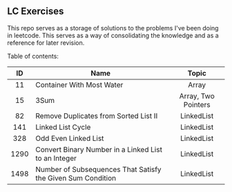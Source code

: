 ## LC Exercises

This repo serves as a storage of solutions to the problems I've been doing in leetcode. This serves as a way of consolidating the knowledge and as a reference for later revision.

Table of contents:

| ID | Name  | Topic  |
|:-:|---|:-:|
| 11  |  Container With Most Water |  Array |
| 15 |  3Sum | Array, Two Pointers  |
| 82 |  Remove Duplicates from Sorted List II |  LinkedList |
| 141 |  Linked List Cycle |  LinkedList |
| 328 |  Odd Even Linked List |  LinkedList |
| 1290 |  Convert Binary Number in a Linked List to an Integer |  LinkedList |
| 1498 |  Number of Subsequences That Satisfy the Given Sum Condition |  LinkedList |
